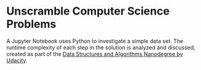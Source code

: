 # Unscramble Computer Science Problems

A Jupyter Notebook uses Python to investigate a simple data set. The runtime complexity of each step in the solution is analyzed and discussed, created as part of the [Data Structures and Algorithms Nanodegree by Udacity](https://www.udacity.com/course/data-structures-and-algorithms-nanodegree--nd256).
